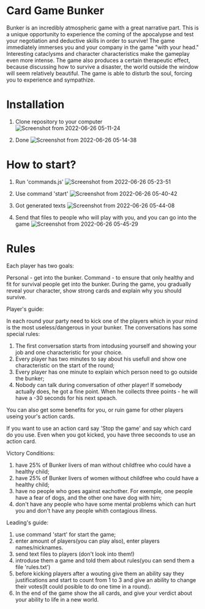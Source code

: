 # Card Game Bunker

Bunker is an incredibly atmospheric game with a great narrative part. This is a unique opportunity to experience the coming of the apocalypse and test your negotiation and deductive skills in order to survive! The game immediately immerses you and your company in the game "with your head." Interesting cataclysms and character characteristics make the gameplay even more intense. The game also produces a certain therapeutic effect, because discussing how to survive a disaster, the world outside the window will seem relatively beautiful. The game is able to disturb the soul, forcing you to experience and sympathize.

# Installation

1) Clone repository to your computer
![Screenshot from 2022-06-26 05-11-24](https://user-images.githubusercontent.com/89908643/175796475-9e88548e-16cc-4957-b452-6e66ac178f6e.png)

2) Done
![Screenshot from 2022-06-26 05-14-38](https://user-images.githubusercontent.com/89908643/175796530-45e8b838-95ff-4391-a595-ebf37145b10a.png)

# How to start?

1) Run 'commands.js'
![Screenshot from 2022-06-26 05-23-51](https://user-images.githubusercontent.com/89908643/175796741-463f8a7b-65ec-4207-9c2d-2e7cdd5cb512.png)

2) Use command 'start'
![Screenshot from 2022-06-26 05-40-42](https://user-images.githubusercontent.com/89908643/175797090-98cf93d1-6c8f-44aa-81e4-b03526acdb72.png)

3) Got generated texts
![Screenshot from 2022-06-26 05-44-08](https://user-images.githubusercontent.com/89908643/175797174-409590dc-33e3-4baa-9fde-a3e002221232.png)

4) Send that files to people who will play with you, and you can go into the game
![Screenshot from 2022-06-26 05-45-29](https://user-images.githubusercontent.com/89908643/175797225-62f8e650-c8e2-49a9-ba50-2c23021fd510.png)

# Rules

Each player has two goals:

Personal - get into the bunker. 
Command - to ensure that only healthy and fit for survival people get into the bunker. During the game, you gradually reveal your character, show strong cards and explain why you should survive.

Player's guide:

In each round your party need to kick one of the players which in your mind is the most useless/dangerous in your bunker. 
The conversations has some special rules:
1) The first conversation starts from intodusing yourself and showing your job and one characteristic for your choice. 
2) Every player has two minutes to say about his usefull and show one characteristic on the start of the round; 
3) Every player has one minute to explain which person need to go outside the bunker;
4) Nobody can talk during conversation of other player! If somebody actually does, he got a fine point. When he collects three points - he will have a -30 seconds for his next speach. 

You can also get some benefits for you, or ruin game for other players useing your's action cards.

If you want to use an action card say 'Stop the game' and say which card do you use. Even when you got kicked, you have three secoonds to use an action card.

Victory Conditions:
1) have 25% of Bunker livers of man without childfree who could have a healthy child;
2) have 25% of Bunker livers of women without childfree who could have a healthy child;
3) have no people who goes against eachother. For exemple, one people have a fear of dogs, and the other one have dog with him;
4) don't have any people who have some mental problems which can hurt you and don't have any people whith contagious illness.

Leading's guide:

1) use command 'start' for start the game;
2) enter amount of players(you can play also), enter players names/nicknames.
3) send text files to players (don't look into them!)
4) introduse them a game and told them about rules(you  can send them a file 'rules.txt')
5) before kicking players after a wouting give them an ability say they justifications and start to count from 1 to 3 and give an ability to change their votes(It could posible to do one time in a round).
6) In the end of the game show the all cards, and give your verdict about your ability to life in a new world.
